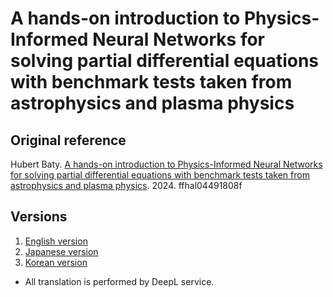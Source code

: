 # A hands-on introduction to Physics-Informed Neural Networks for solving partial differential equations with benchmark tests taken from astrophysics and plasma physics

## Original reference
Hubert Baty. [A hands-on introduction to Physics-Informed Neural Networks for solving partial differential equations with benchmark tests taken from astrophysics and plasma physics](https://hal.science/hal-04491808/file/pinnsf.pdf). 2024. ffhal04491808f

## Versions
1. [English version](./en)
2. [Japanese version](./jp)
3. [Korean version](./kr)

- All translation is performed by DeepL service.
